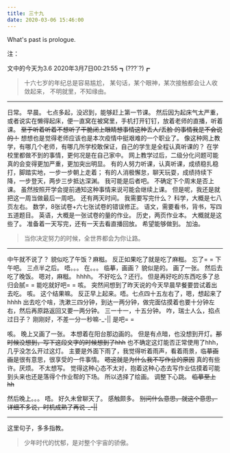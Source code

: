 ```yaml
---
title: 三十九
date: 2020-03-06 15:46:00
---
```

What's past is prologue.

<!--more-->注：
文中的今天为3.6
2020年3月7日00:21:55
┓(???`?)┏

> 十六七岁的年纪总是容易尴尬，
> 某句话，某个眼神，某次接触都会让人收敛起来，
> 不明就里，不知缘由。


----------
日常。
早晨。
七点多起，没迟到，能够赶上第一节课。
然后因为起床气太严重，或者说实在懒得起床，便一直窝在被窝里，手机打开钉钉，放着老师的直播，听着课。
~~至于听着听着不想听了干脆闭上眼睛想事情这种丢人/丢脸 的事情我是不会说的！~~
想想也是觉得老师应该也是本次疫情中挺艰难的一个职业了。
像这种网上教学，有哪几个老师，有哪几所学校敢保证，自己的学生是全程认真听课的？
在学校里都做不到的事情，更何况是在自己家中。
网上教学过后，二级分化问题可能真的会变得更加严重，更加突出明显。
有的人努力听课，认真听课，成绩稳扎稳打，脚踏实地，一步一步朝上走着；
有的人消极懈怠，聊天玩耍，成绩持续下降，一步登天，两步三步抵达深渊。
我可能是后者吧。
不确定下个周末是否上课。
虽然按照开学会提前通知这种事情来说可能会继续上课。
但是呢，我还是就把这一周当做最后一周吧。
还有两天时间。
我需要写完什么？
科学，大概是七八页左右。
数学，8张试卷+六七张试卷的错误修正。
语文，需要看书，背书，写四五道题目。
英语，大概是一张试卷的量的作业。
历史，两页作业本。
大概就是这些了。
准备着一天写完，还有一天去看直播回放。
希望能够做到。
加油。

>当你决定努力的时候，全世界都会为你让路。


----------
中午就不说了？
貌似吃了午饭？麻糍。
反正如果吃了就是吃了麻糍。
忘了= =
下午吧。
三点半之后。
唔。。。
在。。。
临摹，画画？
貌似是的。
画了一张。
然后去吃了晚饭。
嗯对，麻糍。
hhhh。
不好吃么？还行。
但是再好吃的东西吃多了总归会腻= =
能吃就好吧= =
咳。
突然间想到了昨天说的今天早晨早餐要尝试着出去吃。
咳。
这个结果嘛。
反正早上起来。唔。七点四十五左右了，嗯，想起来了hhhh
出去吃个啥，洗漱三四分钟，到达一两分钟，做完面估摸着也要十分钟左右，然后再原路返回又要一两分钟。
三一十一，十五分钟。
咋，瑞士人么，掐点过日子？
刚刚好，不差一分一秒嘛-_-||
是吧= =

咳。
晚上又画了一张。
本想着在阳台那边画的。
但是有点暗，也没想到开灯。~~那时候没想到，写下这段文字的时候想到了hhh~~
也不确定这灯能否正常使用了hhh，几乎没怎么开过这灯。
主要是外面下雨了，我觉得听着雨声，看着雨景，临摹~~画画~~是很有意思，很享受的一件事情。
~~嗯这就是为什么我不写作业的原因~~
真的有些许。厌烦。
不太想写。
觉得这种心态不太对，抱着这种心态去写作业估摸着可能到头来也还是落得个作业帮的下场。
所以选择了绘画。
调整下心跳。
~~临摹至上hh~~

然后晚上。。。
唔。
好久未曾聊天了。
感触颇多。
~~别问什么意思，就这个意思，详细不多说，时机成熟了再说-_-||~~


----------
这里句子，多多指教。

> 少年时代的忧郁，是对整个宇宙的骄傲。